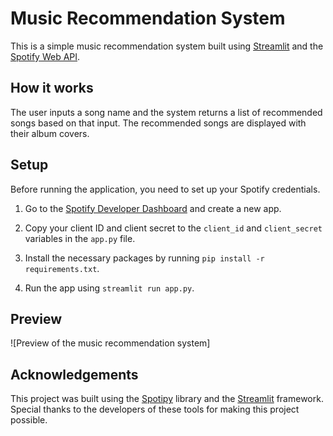 # Music Recommendation System

This is a simple music recommendation system built using [Streamlit](https://www.streamlit.io/) and the [Spotify Web API](https://developer.spotify.com/documentation/web-api/).

## How it works

The user inputs a song name and the system returns a list of recommended songs based on that input. The recommended songs are displayed with their album covers.

## Setup

Before running the application, you need to set up your Spotify credentials. 

1. Go to the [Spotify Developer Dashboard](https://developer.spotify.com/dashboard/) and create a new app.

2. Copy your client ID and client secret to the `client_id` and `client_secret` variables in the `app.py` file.

3. Install the necessary packages by running `pip install -r requirements.txt`.

4. Run the app using `streamlit run app.py`.

## Preview

![Preview of the music recommendation system]

## Acknowledgements

This project was built using the [Spotipy](https://github.com/plamere/spotipy) library and the [Streamlit](https://www.streamlit.io/) framework. Special thanks to the developers of these tools for making this project possible.
